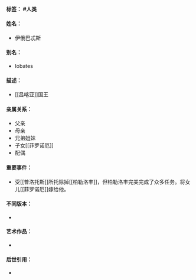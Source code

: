 #### 标签： #人类
#### 姓名：
- 伊俄巴忒斯
#### 别名：
- Iobates
#### 描述：
- [[吕喀亚]]国王
#### 亲属关系：
- 父亲
- 母亲
- 兄弟姐妹
- 子女[[菲罗诺厄]]
- 配偶
#### 重要事件：
- 受[[普洛托斯]]所托除掉[[柏勒洛丰]]，但柏勒洛丰完美完成了众多任务。将女儿[[菲罗诺厄]]嫁给他。
#### 不同版本：
- 
#### 艺术作品：
- 
#### 后世引用：
- 